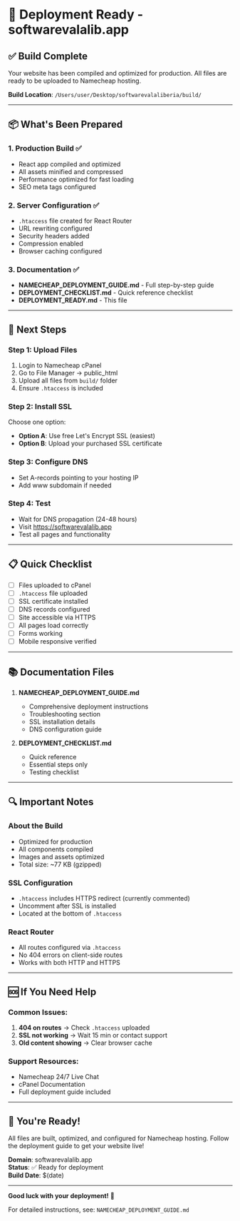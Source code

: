 # 🚀 Deployment Ready - softwarevalalib.app

## ✅ Build Complete

Your website has been compiled and optimized for production. All files are ready to be uploaded to Namecheap hosting.

**Build Location**: `/Users/user/Desktop/softwarevalaliberia/build/`

---

## 📦 What's Been Prepared

### 1. Production Build ✅
- React app compiled and optimized
- All assets minified and compressed
- Performance optimized for fast loading
- SEO meta tags configured

### 2. Server Configuration ✅
- `.htaccess` file created for React Router
- URL rewriting configured
- Security headers added
- Compression enabled
- Browser caching configured

### 3. Documentation ✅
- **NAMECHEAP_DEPLOYMENT_GUIDE.md** - Full step-by-step guide
- **DEPLOYMENT_CHECKLIST.md** - Quick reference checklist
- **DEPLOYMENT_READY.md** - This file

---

## 🎯 Next Steps

### Step 1: Upload Files
1. Login to Namecheap cPanel
2. Go to File Manager → public_html
3. Upload all files from `build/` folder
4. Ensure `.htaccess` is included

### Step 2: Install SSL
Choose one option:
- **Option A**: Use free Let's Encrypt SSL (easiest)
- **Option B**: Upload your purchased SSL certificate

### Step 3: Configure DNS
- Set A-records pointing to your hosting IP
- Add www subdomain if needed

### Step 4: Test
- Wait for DNS propagation (24-48 hours)
- Visit https://softwarevalalib.app
- Test all pages and functionality

---

## 📋 Quick Checklist

- [ ] Files uploaded to cPanel
- [ ] `.htaccess` file uploaded
- [ ] SSL certificate installed
- [ ] DNS records configured
- [ ] Site accessible via HTTPS
- [ ] All pages load correctly
- [ ] Forms working
- [ ] Mobile responsive verified

---

## 📚 Documentation Files

1. **NAMECHEAP_DEPLOYMENT_GUIDE.md**
   - Comprehensive deployment instructions
   - Troubleshooting section
   - SSL installation details
   - DNS configuration guide

2. **DEPLOYMENT_CHECKLIST.md**
   - Quick reference
   - Essential steps only
   - Testing checklist

---

## 🔍 Important Notes

### About the Build
- Optimized for production
- All components compiled
- Images and assets optimized
- Total size: ~77 KB (gzipped)

### SSL Configuration
- `.htaccess` includes HTTPS redirect (currently commented)
- Uncomment after SSL is installed
- Located at the bottom of `.htaccess`

### React Router
- All routes configured via `.htaccess`
- No 404 errors on client-side routes
- Works with both HTTP and HTTPS

---

## 🆘 If You Need Help

### Common Issues:
1. **404 on routes** → Check `.htaccess` uploaded
2. **SSL not working** → Wait 15 min or contact support
3. **Old content showing** → Clear browser cache

### Support Resources:
- Namecheap 24/7 Live Chat
- cPanel Documentation
- Full deployment guide included

---

## 🎉 You're Ready!

All files are built, optimized, and configured for Namecheap hosting. Follow the deployment guide to get your website live!

**Domain**: softwarevalalib.app  
**Status**: ✅ Ready for deployment  
**Build Date**: $(date)

---

**Good luck with your deployment!** 🚀

For detailed instructions, see: `NAMECHEAP_DEPLOYMENT_GUIDE.md`

